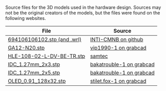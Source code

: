 Source files for the 3D models used in the hardware design.
Sources may not be the original creators of the models, but the files were found on the following websites.

| File | Source |
| ---- | ------ |
|[694106106102.stp (and .wrl)](694106106102.stp) | [INTI-CMNB on github](https://github.com/INTI-CMNB/kibot_variants_arduprog/tree/master/3D) |
|[GA12-N20.stp](GA12-N20.stp) | [vip1990-1 on grabcad](https://grabcad.com/library/ga12-n20-motor-1) |
|[HLE-108-02-L-DV-BE-TR.stp](HLE-108-02-L-DV-BE-TR.stp) | [samtec](https://www.samtec.com/products/hle-108-02-l-dv-be-tr) |
|[IDC_1.27mm_2x3.stp](IDC_1.27mm_2x3.stp) | [bakatrouble-1 on grabcad](https://grabcad.com/library/idc-box-header-1-27mm-1) |
|[IDC_1.27mm_2x5.stp](IDC_1.27mm_2x5.stp) | [bakatrouble-1 on grabcad](https://grabcad.com/library/idc-box-header-1-27mm-1) |
|[OLED_0.91_128x32.stp](OLED_0.91_128x32.stp) | [stilet.fox-1 on grabcad](https://grabcad.com/library/oled-0-91-128x32-1) |
